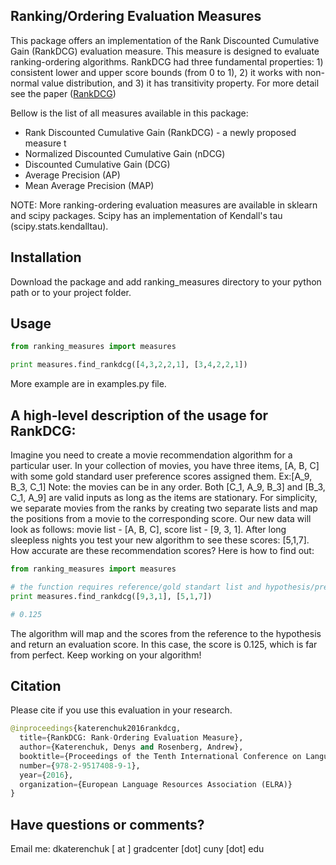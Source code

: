 ## Ranking/Ordering Evaluation Measures

This package offers an implementation of the Rank Discounted Cumulative Gain (RankDCG) evaluation measure. This measure is designed to evaluate ranking-ordering algorithms. RankDCG had three fundamental properties: 1) consistent lower and upper score bounds (from 0 to 1), 2) it works with non-normal value distribution, and 3) it has transitivity property. For more detail see the paper ([RankDCG](http://arxiv.org/abs/1803.00719))

Bellow is the list of all measures available in this package:

* Rank Discounted Cumulative Gain (RankDCG) - a newly proposed measure t
* Normalized Discounted Cumulative Gain (nDCG)
* Discounted Cumulative Gain (DCG)
* Average Precision (AP)
* Mean Average Precision (MAP)

NOTE: More ranking-ordering evaluation measures are available in sklearn and scipy packages. Scipy has an implementation of Kendall's tau (scipy.stats.kendalltau).

## Installation

Download the package and add ranking_measures directory to your python path or to your project folder.

## Usage

```python
from ranking_measures import measures

print measures.find_rankdcg([4,3,2,2,1], [3,4,2,2,1])
```

More example are in examples.py file.

## A high-level description of the usage for RankDCG:

Imagine you need to create a movie recommendation algorithm for a particular user. In your collection of movies, you have three items, [A, B, C] with some gold standard user preference scores assigned them. Ex:[A_9, B_3, C_1] Note: the movies can be in any order. Both [C_1, A_9, B_3] and [B_3, C_1, A_9] are valid inputs as long as the items are stationary. For simplicity, we separate movies from the ranks by creating two separate lists and map the positions from a movie to the corresponding score. Our new data will look as follows: movie list - [A, B, C], score list - [9, 3, 1]. After long sleepless nights you test your new algorithm to see these scores: [5,1,7]. How accurate are these recommendation scores? Here is how to find out:

```python
from ranking_measures import measures

# the function requires reference/gold standart list and hypothesis/prediction list
print measures.find_rankdcg([9,3,1], [5,1,7])

# 0.125 
```

The algorithm will map and the scores from the reference to the hypothesis and return an evaluation score. In this case, the score is 0.125, which is far from perfect. Keep working on your algorithm!

## Citation

Please cite if you use this evaluation in your research.
```python
@inproceedings{katerenchuk2016rankdcg,
  title={RankDCG: Rank-Ordering Evaluation Measure},
  author={Katerenchuk, Denys and Rosenberg, Andrew},
  booktitle={Proceedings of the Tenth International Conference on Language Resources and Evaluation (LREC 2016)},
  number={978-2-9517408-9-1},
  year={2016},
  organization={European Language Resources Association (ELRA)}
}
```

## Have questions or comments?

Email me: dkaterenchuk [ at ] gradcenter [dot] cuny [dot] edu
